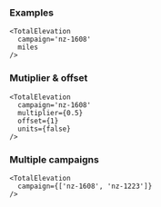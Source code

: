 ### Examples

```
<TotalElevation
  campaign='nz-1608'
  miles
/>
```

### Mutiplier & offset

```
<TotalElevation
  campaign='nz-1608'
  multiplier={0.5}
  offset={1}
  units={false}
/>
```

### Multiple campaigns

```
<TotalElevation
  campaign={['nz-1608', 'nz-1223']}
/>
```
